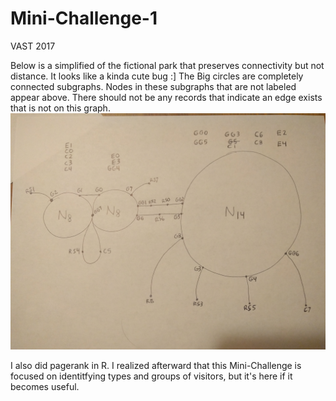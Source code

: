 # Mini-Challenge-1
VAST 2017


Below is a simplified of the fictional park that preserves connectivity but not distance. It looks like a kinda cute bug :] The Big circles are completely connected subgraphs. Nodes in these subgraphs that are not labeled appear above. There should not be any records that indicate an edge exists that is not on this graph.
![Alt text](img/simplified-map.jpg?raw=true "Simplified Map")

I also did pagerank in R. I realized afterward that this Mini-Challenge is focused on identitfying types and groups of visitors, but it's here if it becomes useful.
